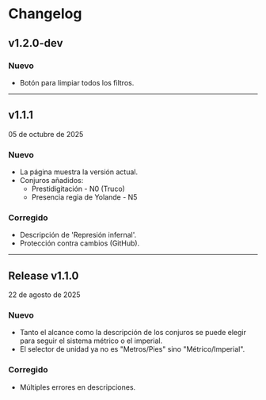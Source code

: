 # Changelog

## v1.2.0-dev

### Nuevo

- Botón para limpiar todos los filtros.

---
## v1.1.1
05 de octubre de 2025

### Nuevo

- La página muestra la versión actual.
- Conjuros añadidos:
  - Prestidigitación - N0 (Truco)
  - Presencia regia de Yolande - N5

### Corregido

- Descripción de 'Represión infernal'.
- Protección contra cambios (GitHub).

---
## Release v1.1.0 
22 de agosto de 2025

### Nuevo

- Tanto el alcance como la descripción de los conjuros se puede elegir para seguir el sistema métrico o el imperial.
- El selector de unidad ya no es "Metros/Pies" sino "Métrico/Imperial".

### Corregido

- Múltiples errores en descripciones.
